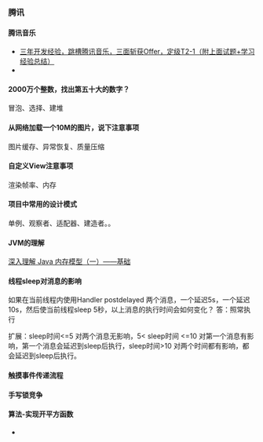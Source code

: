 ### 腾讯
#### 腾讯音乐

- [三年开发经验，跳槽腾讯音乐，三面斩获Offer，定级T2-1（附上面试题+学习经验总结）](https://juejin.cn/post/6844904181904457735#heading-0)
- 

#### 2000万个整数，找出第五十大的数字？

冒泡、选择、建堆
#### 从网络加载一个10M的图片，说下注意事项
图片缓存、异常恢复、质量压缩
#### 自定义View注意事项
渲染帧率、内存
#### 项目中常用的设计模式
单例、观察者、适配器、建造者。。
#### JVM的理解
[深入理解 Java 内存模型（一）——基础](http://www.infoq.com/cn/articles/java-memory-model-1)

#### 线程sleep对消息的影响
如果在当前线程内使用Handler postdelayed 两个消息，一个延迟5s，一个延迟10s，然后使当前线程sleep 5秒，以上消息的执行时间会如何变化？
答：照常执行

扩展：sleep时间<=5 对两个消息无影响，5< sleep时间 <=10 对第一个消息有影响，第一个消息会延迟到sleep后执行，sleep时间>10 对两个时间都有影响，都会延迟到sleep后执行。

#### 触摸事件传递流程

#### 手写锁竞争

#### 算法-实现开平方函数

- 